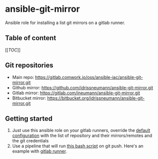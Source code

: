 # ansible-git-mirror

Ansible role for installing a list git mirrors on a gitlab runner.

## Table of content

[[_TOC_]]

## Git repositories

* Main repo: https://gitlab.comwork.io/oss/ansible-iac/ansible-git-mirror.git
* Github mirror: https://github.com/idrissneumann/ansible-git-mirror.git
* Gitlab mirror: https://gitlab.com/ineumann/ansible-git-mirror.git
* Bitbucket mirror: https://bitbucket.org/idrissneumann/ansible-git-mirror.git

## Getting started

1. Just use this ansible role on your gitlab runners, override the [default configuration](defaults/main.yml) with the list of repository and their mirrors/remotes and the git credentials
2. Use a pipeline that will run [this bash script](ci/mirror.sh) on git push. Here's an example with [gitlab runner](.gitlab-ci.yml).
